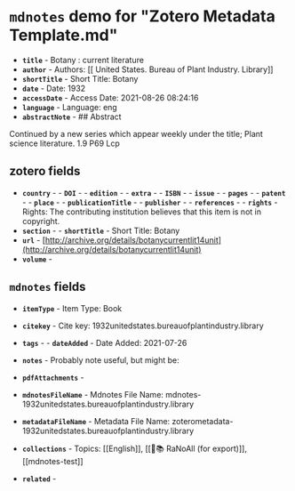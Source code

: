 # `mdnotes` demo for "Zotero Metadata Template.md"

- **`title`** - Botany : current literature
- **`author`** -  Authors: [[ United States. Bureau of Plant Industry. Library]]
- **`shortTitle`** -  Short Title: Botany
- **`date`** -  Date: 1932
- **`accessDate`** -  Access Date: 2021-08-26 08:24:16
- **`language`** -  Language: eng
- **`abstractNote`** - ## Abstract

Continued by a new series which appear weekly under the title; Plant science literature. 1.9 P69 Lcp


## zotero fields

- **`country`** - - **`DOI`** - - **`edition`** - - **`extra`** - - **`ISBN`** - - **`issue`** - - **`pages`** - - **`patent`** - - **`place`** - - **`publicationTitle`** - - **`publisher`** - - **`references`** - - **`rights`** -  Rights: The contributing institution believes that this item is not in copyright.
- **`section`** - - **`shortTitle`** -  Short Title: Botany
- **`url`** - [http://archive.org/details/botanycurrentlit14unit](http://archive.org/details/botanycurrentlit14unit)
- **`volume`** - 

## `mdnotes`  fields

- **`itemType`** -  Item Type: Book
- **`citekey`** -  Cite key: 1932unitedstates.bureauofplantindustry.library
- **`tags`** - - **`dateAdded`** -  Date Added: 2021-07-26
- **`notes`** - 
Probably note useful, but might be:

- **`pdfAttachments`** - 
- **`mdnotesFileName`** -  Mdnotes File Name: mdnotes-1932unitedstates.bureauofplantindustry.library

- **`metadataFileName`** -  Metadata File Name: zoterometadata-1932unitedstates.bureauofplantindustry.library

- **`collections`** -  Topics: [[English]], [[🌿📚 RaNoAll (for export)]], [[mdnotes-test]]

- **`related`** - 
  